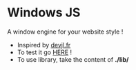 # Windows JS

A window engine for your website style !

- Inspired by <a href="http://www.devjl.fr">devjl.fr</a>
- To test it go <a href="">HERE</a> !
- To use library, take the content of **./lib/**